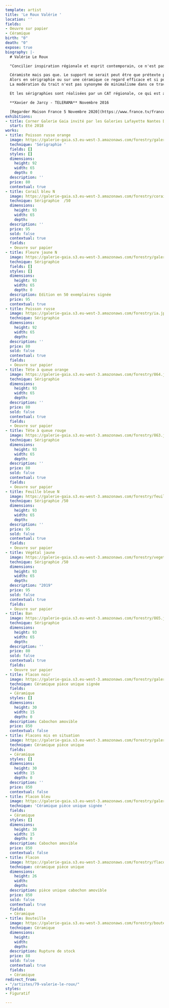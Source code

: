 ```yaml
---
template: artist
title: 'Le Roux Valérie '
location: ''
fields:
- Oeuvre sur papier
- Céramique
birth: "0"
death: "0"
expose: true
biography: |-
  # Valérie Le Roux

  "Concilier inspiration régionale et esprit contemporain, ce n'est pas si fréquent. Valérie Le Roux y parvient.

  Céramiste mais pas que. Le support ne serait peut être que prétexte pour installer un trait qui se lit aussi bien à plat que sur des volumes.
  Alors en sérigraphie ou sur une céramique ce regard efficace et si poétique sur notre bord de mer, vous permettra d'installer un bol d'air frais au-delà de notre belle Bretagne.
  La modération du trait n'est pas synonyme de minimalisme dans ce travail qui met la flore en mouvement.

  Et les sérigraphies sont réalisées par un CAT régionale, ce qui est aussi important pour Valérie Leroux

  **Xavier de Jarcy - TELERAMA** Novembre 2016

  [Regarder Maison France 5 Novembre 2020](https://www.france.tv/france-5/la-maison-france-5/2007295-concarneau.html "valerie leroux maison farnce 5")
exhibitions:
- title: Corner Galerie Gaia invité par les Galeries Lafayette Nantes Decré
  start: Eté 2018
works:
- title: Poisson russe orange
  image: https://galerie-gaia.s3.eu-west-3.amazonaws.com/forestry/galerie-gaia-valerie-leroux-poisson-russe-orange.jpg
  technique: 'Sérigraphie '
  fields: []
  styles: []
  dimensions:
    height: 92
    width: 65
    depth: 0
  description: ''
  price: 80
  contextual: true
- title: Corail bleu N
  image: https://galerie-gaia.s3.eu-west-3.amazonaws.com/forestry/corail-bleu.jpg
  technique: Sérigraphie  /50
  dimensions:
    height: 93
    width: 65
    depth: 
  description: ''
  price: 95
  sold: false
  contextual: true
  fields:
  - Oeuvre sur papier
- title: Fleure jaune N
  image: https://galerie-gaia.s3.eu-west-3.amazonaws.com/forestry/galeriegaia_leroux_sans_92x65-5.jpg
  technique: Sérigraphie
  fields: []
  styles: []
  dimensions:
    height: 93
    width: 65
    depth: 0
  description: Edition en 50 exemplaires signée
  price: 95
  contextual: true
- title: Poisson russe
  image: https://galerie-gaia.s3.eu-west-3.amazonaws.com/forestry/ia.jpg
  technique: Sérigraphie
  dimensions:
    height: 92
    width: 65
    depth: 
  description: ''
  price: 80
  sold: false
  contextual: true
  fields:
  - Oeuvre sur papier
- title: Tête à queue orange
  image: https://galerie-gaia.s3.eu-west-3.amazonaws.com/forestry/864.jpg
  technique: Sérigraphie
  dimensions:
    height: 93
    width: 65
    depth: 
  description: ''
  price: 80
  sold: false
  contextual: true
  fields:
  - Oeuvre sur papier
- title: Tête à queue rouge
  image: https://galerie-gaia.s3.eu-west-3.amazonaws.com/forestry/863.jpg
  technique: Sérigraphie
  dimensions:
    height: 93
    width: 65
    depth: 
  description: ''
  price: 80
  sold: false
  contextual: true
  fields:
  - Oeuvre sur papier
- title: Feuille bleue N
  image: https://galerie-gaia.s3.eu-west-3.amazonaws.com/forestry/feuille-bleue.jpg
  technique: Sérigraphie /50
  dimensions:
    height: 93
    width: 65
    depth: 
  description: ''
  price: 95
  sold: false
  contextual: true
  fields:
  - Oeuvre sur papier
- title: Végétal jaune
  image: https://galerie-gaia.s3.eu-west-3.amazonaws.com/forestry/vegetal-jaune.jpg
  technique: Sérigraphie /50
  dimensions:
    height: 93
    width: 65
    depth: 
  description: "2019"
  price: 95
  sold: false
  contextual: true
  fields:
  - Oeuvre sur papier
- title: Ban
  image: https://galerie-gaia.s3.eu-west-3.amazonaws.com/forestry/865.jpg
  technique: Sérigraphie
  dimensions:
    height: 93
    width: 65
    depth: 
  description: ''
  price: 80
  sold: false
  contextual: true
  fields:
  - Oeuvre sur papier
- title: Flacon noir
  image: https://galerie-gaia.s3.eu-west-3.amazonaws.com/forestry/galerie-gaia-valerie-leroux-flacon-es.jpg
  technique: Céramique pièce unique signée
  fields:
  - Céramique
  styles: []
  dimensions:
    height: 30
    width: 15
    depth: 0
  description: Cabochon amovible
  price: 850
  contextual: false
- title: Flacons mis en situation
  image: https://galerie-gaia.s3.eu-west-3.amazonaws.com/forestry/galerie-gaia-valerie-leroux-flacon-situation.jpg
  technique: Céramique pièce unique
  fields:
  - Céramique
  styles: []
  dimensions:
    height: 30
    width: 15
    depth: 0
  description: ''
  price: 850
  contextual: false
- title: Flacon bleu
  image: https://galerie-gaia.s3.eu-west-3.amazonaws.com/forestry/galerie-gaia-valerie-leroux-flacon-bleu.jpg
  technique: 'Céramique pièce unique signée '
  fields:
  - Céramique
  styles: []
  dimensions:
    height: 30
    width: 15
    depth: 0
  description: Cabochon amovible
  price: 850
  contextual: false
- title: Flacon
  image: https://galerie-gaia.s3.eu-west-3.amazonaws.com/forestry/flacon.jpg
  technique: céramique pièce unique
  dimensions:
    height: 26
    width: 
    depth: 
  description: pièce unique cabochon amovible
  price: 850
  sold: false
  contextual: true
  fields:
  - Céramique
- title: Bouteille
  image: https://galerie-gaia.s3.eu-west-3.amazonaws.com/forestry/bouteille.jpg
  technique: Céramique
  dimensions:
    height: 
    width: 
    depth: 
  description: Rupture de stock
  price: 88
  sold: false
  contextual: true
  fields:
  - Céramique
redirect_from:
- "/artistes/79-valerie-le-roux/"
styles:
- Figuratif

---
```

